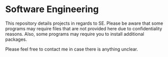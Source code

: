 # Software Engineering

This repository details projects in regards to SE. 
Please be aware that some programs may require files that are not provided here due to confidentiality reasons. 
Also, some programs may require you to install additional packages.

Please feel free to contact me in case there is anything unclear.
